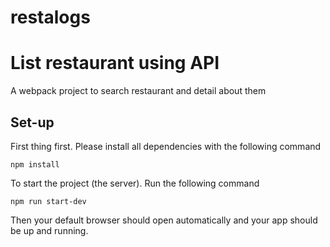 # restalogs
# List restaurant using API
A webpack project to search restaurant and detail about them

## Set-up
First thing first. Please install all dependencies with the following command

`npm install`

To start the project (the server). Run the following command 

`npm run start-dev
`

Then your default browser should open automatically and your app should be up and running. 
